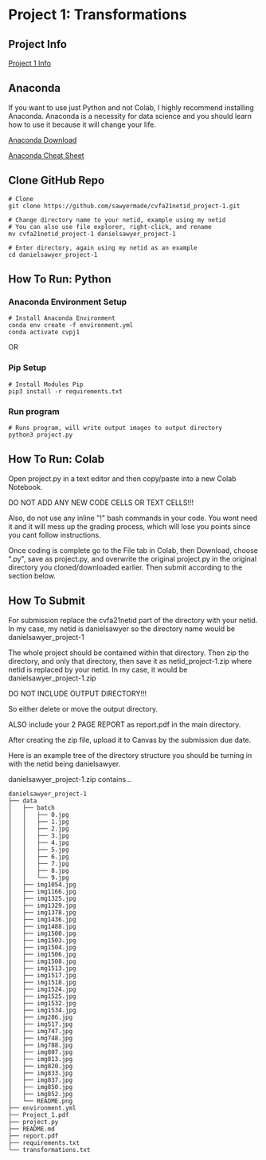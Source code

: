 # Project 1: Transformations

## Project Info
[Project 1 Info](Project_1.pdf)

## Anaconda
If you want to use just Python and not Colab, I highly recommend installing Anaconda. Anaconda is a necessity for data science and you should learn how to use it because it will change your life.

[Anaconda Download](https://www.anaconda.com/products/individual)

[Anaconda Cheat Sheet](https://docs.conda.io/projects/conda/en/4.6.0/_downloads/52a95608c49671267e40c689e0bc00ca/conda-cheatsheet.pdf)

## Clone GitHub Repo
```
# Clone
git clone https://github.com/sawyermade/cvfa21netid_project-1.git

# Change directory name to your netid, example using my netid
# You can also use file explorer, right-click, and rename
mv cvfa21netid_project-1 danielsawyer_project-1

# Enter directory, again using my netid as an example
cd danielsawyer_project-1
```

## How To Run: Python

### Anaconda Environment Setup
```
# Install Anaconda Environment
conda env create -f environment.yml
conda activate cvpj1
```

OR

### Pip Setup
```
# Install Modules Pip
pip3 install -r requirements.txt
```

### Run program
```
# Runs program, will write output images to output directory
python3 project.py
```

## How To Run: Colab
Open project.py in a text editor and then copy/paste into a new Colab Notebook.

DO NOT ADD ANY NEW CODE CELLS OR TEXT CELLS!!!

Also, do not use any inline "!" bash commands in your code. You wont need it and it will mess up the grading process, which will lose you points since you cant follow instructions.

Once coding is complete go to the File tab in Colab, then Download, choose ".py", save as project.py, and overwrite the original project.py in the original directory you cloned/downloaded earlier. Then submit according to the section below.

## How To Submit
For submission replace the cvfa21netid part of the directory with your netid. In my case, my netid is danielsawyer so the directory name would be danielsawyer_project-1

The whole project should be contained within that directory. Then zip the directory, and only that directory, then save it as netid_project-1.zip where netid is replaced by your netid. In my case, it would be danielsawyer_project-1.zip

DO NOT INCLUDE OUTPUT DIRECTORY!!!

So either delete or move the output directory.

ALSO include your 2 PAGE REPORT as report.pdf in the main directory.

After creating the zip file, upload it to Canvas by the submission due date.

Here is an example tree of the directory structure you should be turning in with the netid being danielsawyer.

danielsawyer_project-1.zip contains...

```
danielsawyer_project-1
├── data
│   ├── batch
│   │   ├── 0.jpg
│   │   ├── 1.jpg
│   │   ├── 2.jpg
│   │   ├── 3.jpg
│   │   ├── 4.jpg
│   │   ├── 5.jpg
│   │   ├── 6.jpg
│   │   ├── 7.jpg
│   │   ├── 8.jpg
│   │   └── 9.jpg
│   ├── img1054.jpg
│   ├── img1166.jpg
│   ├── img1325.jpg
│   ├── img1329.jpg
│   ├── img1378.jpg
│   ├── img1436.jpg
│   ├── img1488.jpg
│   ├── img1500.jpg
│   ├── img1503.jpg
│   ├── img1504.jpg
│   ├── img1506.jpg
│   ├── img1508.jpg
│   ├── img1513.jpg
│   ├── img1517.jpg
│   ├── img1518.jpg
│   ├── img1524.jpg
│   ├── img1525.jpg
│   ├── img1532.jpg
│   ├── img1534.jpg
│   ├── img286.jpg
│   ├── img517.jpg
│   ├── img747.jpg
│   ├── img748.jpg
│   ├── img788.jpg
│   ├── img807.jpg
│   ├── img813.jpg
│   ├── img820.jpg
│   ├── img833.jpg
│   ├── img837.jpg
│   ├── img850.jpg
│   ├── img852.jpg
│   └── README.png
├── environment.yml
├── Project_1.pdf
├── project.py
├── README.md
├── report.pdf
├── requirements.txt
└── transformations.txt
```
